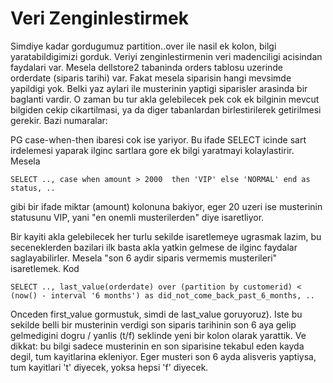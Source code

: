 # Veri Zenginlestirmek

Simdiye kadar gordugumuz partition..over ile nasil ek kolon, bilgi
yaratabildigimizi gorduk. Veriyi zenginlestirmenin veri madenciligi
acisindan faydalari var. Mesela dellstore2 tabaninda orders tablosu
uzerinde orderdate (siparis tarihi) var. Fakat mesela siparisin hangi
mevsimde yapildigi yok. Belki yaz aylari ile musterinin yaptigi
siparisler arasinda bir baglanti vardir. O zaman bu tur akla
gelebilecek pek cok ek bilginin mevcut bilgiden cekip cikartilmasi, ya
da diger tabanlardan birlestirilerek getirilmesi gerekir. Bazi
numaralar:

PG case-when-then ibaresi cok ise yariyor. Bu ifade SELECT icinde sart
irdelemesi yaparak ilginc sartlara gore ek bilgi yaratmayi
kolaylastirir. Mesela

```
SELECT .., case when amount > 2000  then 'VIP' else 'NORMAL' end as status, ..
```

gibi bir ifade miktar (amount) kolonuna bakiyor, eger 20 uzeri ise
musterinin statusunu VIP, yani "en onemli musterilerden" diye
isaretliyor.

Bir kayiti akla gelebilecek her turlu sekilde isaretlemeye ugrasmak
lazim, bu seceneklerden bazilari ilk basta akla yatkin gelmese de
ilginc faydalar saglayabilirler. Mesela "son 6 aydir siparis vermemis
musterileri" isaretlemek. Kod

```
SELECT .., last_value(orderdate) over (partition by customerid) < (now() - interval '6 months') as did_not_come_back_past_6_months, ..
```

Onceden first_value gormustuk, simdi de last_value goruyoruz). Iste bu
sekilde belli bir musterinin verdigi son siparis tarihinin son 6 aya
gelip gelmedigini dogru / yanlis (t/f) seklinde yeni bir kolon olarak
yarattik. Ve dikkat: bu bilgi sadece musterinin en son siparisine
tekabul eden kayda degil, tum kayitlarina ekleniyor. Eger musteri son
6 ayda alisveris yaptiysa, tum kayitlari 't' diyecek, yoksa hepsi 'f'
diyecek.
